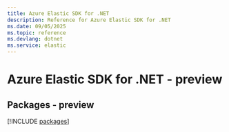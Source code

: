 ```yaml
---
title: Azure Elastic SDK for .NET
description: Reference for Azure Elastic SDK for .NET
ms.date: 09/05/2025
ms.topic: reference
ms.devlang: dotnet
ms.service: elastic
---
```

# Azure Elastic SDK for .NET - preview
## Packages - preview
[!INCLUDE [packages](elastic-index.md)]